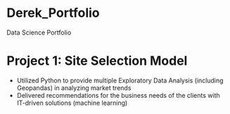# Derek_Portfolio
Data Science Portfolio

# Project 1: Site Selection Model
* Utilized Python to provide multiple Exploratory Data Analysis (including Geopandas) in analyzing market trends
* Delivered recommendations for the business needs of the clients with IT-driven solutions (machine learning)
